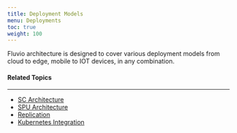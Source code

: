 ```yaml
---
title: Deployment Models
menu: Deployments
toc: true
weight: 100
---
```


Fluvio architecture is designed to cover various deployment models from cloud to edge, mobile to IOT devices, in any combination.

#### Related Topics
-------------------
* [SC Architecture](../SC)
* [SPU Architecture](../spu)
* [Replication](../replication)
* [Kubernetes Integration](../k8-integration)